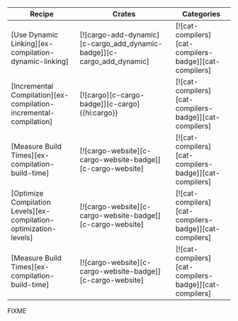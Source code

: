| Recipe | Crates | Categories |
|---|---|---|
| [Use Dynamic Linking][ex-compilation-dynamic-linking] | [![cargo-add-dynamic][c-cargo_add_dynamic-badge]][c-cargo_add_dynamic] | [![cat-compilers][cat-compilers-badge]][cat-compilers] |
| [Incremental Compilation][ex-compilation-incremental-compilation] | [![cargo][c-cargo-badge]][c-cargo]{{hi:cargo}} | [![cat-compilers][cat-compilers-badge]][cat-compilers] |
| [Measure Build Times][ex-compilation-build-time] | [![cargo-website][c-cargo-website-badge]][c-cargo-website] | [![cat-compilers][cat-compilers-badge]][cat-compilers] |
| [Optimize Compilation Levels][ex-compilation-optimization-levels] | [![cargo-website][c-cargo-website-badge]][c-cargo-website] | [![cat-compilers][cat-compilers-badge]][cat-compilers] |
| [Measure Build Times][ex-compilation-build-time] | [![cargo-website][c-cargo-website-badge]][c-cargo-website] | [![cat-compilers][cat-compilers-badge]][cat-compilers] |

<div class="hidden">
FIXME
</div>
